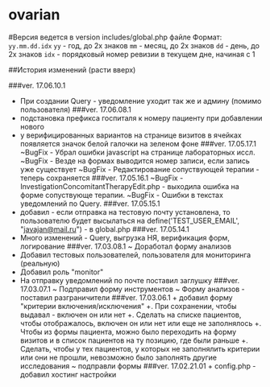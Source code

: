 # ovarian

#Версия ведется в version includes/global.php файле
Формат: `yy.mm.dd.idx`
`yy`  - год, до 2х знаков
`mm`  - месяц, до 2х знаков
`dd`  - день, до 2х знаков
`idx` - порядковый номер ревизии в текущем дне, начиная с 1

##История изменений (расти вверх)

###ver. 17.06.10.1
   + При создании Query - уведомление уходит так же и админу (помимо пользователя)
###ver. 17.06.08.1
   + подстановка префикса госпиталя к номеру пациенту при добавлении нового
   + у верифицированных вариантов на странице визитов в ячейках появляется значок белой галочки
     на зеленом фоне 
###ver. 17.05.17.1
   ~BugFix - Убрал ошибки javascript на странице лабораторных иссл.
   ~BugFix - Везде на формах выводится номер записи, если запись уже существует
   ~BugFix - Редактирование сопуствующей терапии - теперь сохраняется
###ver. 17.05.16.1
   ~BugFix - InvestigationConcomitantTherapyEdit.php - выходила ошибка на форме сопуствующе терапии.
   ~BugFix - Ошибки в текстах уведомлений по Query.
###ver. 17.05.15.1
   + добавил - если отправка на тестовую почту установлена, то пользователю будет высылаться на 
   define('TEST_USER_EMAIL', "javajan@mail.ru") - в global.php
###ver. 17.05.14.1
   + Много изменений - Query, выгрузка НЯ, верификация форм, логирование
###ver. 17.03.08.1
   ~ Доработал форму анализов
   + Добавил тестовых пользователей, пользователя для мониторинга (реальную)
   + Добавил роль "monitor"
   + На отправку уведомлений по почте поставил заглушку
###ver. 17.03.07.1
   ~ Подправил форму инструментов
   ~ Форму анализов - поставил разграничители
###ver. 17.03.06.1
	+ добавил форму "критерии включения/исключения"
	+. При сохранении, чтобы выдавал - включен он или нет
	+. Сделать на списке пациентов, чтобы отображалось, включен он или нет или еще не заполнялось
	+. Чтобы из формы пациента, можно  было переходить на форму визитов и в список пациентов на ту позицию, где были раньше
	+. Сделать, чтобы у тех пациентов, у которых не заполнялить критерии или они не прошли, невозможно было заполнять другие исследования
	~ подправли формы
###ver. 17.02.21.01
	+ config.php - добавил хостинг настройки
